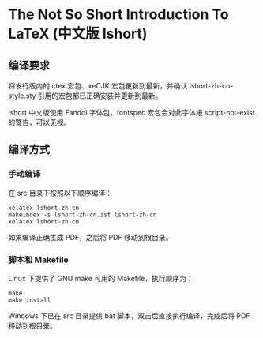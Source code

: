 The Not So Short Introduction To LaTeX (中文版 lshort)
===

编译要求
---
将发行版内的 ctex 宏包、xeCJK 宏包更新到最新，并确认 lshort-zh-cn-style.sty 引用的宏包都已正确安装并更新到最新。

lshort 中文版使用 Fandol 字体包。fontspec 宏包会对此字体报 script-not-exist 的警告，可以无视。

编译方式
---

### 手动编译

在 src 目录下按照以下顺序编译：
```
xelatex lshort-zh-cn
makeindex -s lshort-zh-cn.ist lshort-zh-cn
xelatex lshort-zh-cn
```
如果编译正确生成 PDF，之后将 PDF 移动到根目录。

### 脚本和 Makefile

Linux 下提供了 GNU make 可用的 Makefile，执行顺序为：
```
make
make install
```

Windows 下已在 src 目录提供 bat 脚本，双击后直接执行编译，完成后将 PDF 移动到根目录。

